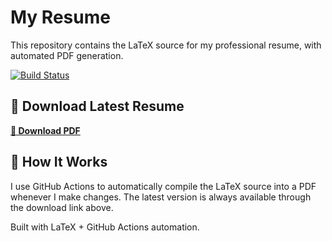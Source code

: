 # My Resume

This repository contains the LaTeX source for my professional resume, with automated PDF generation.

[![Build Status](https://github.com/beckettfrey/latex-resume/actions/workflows/build-resume.yml/badge.svg)](https://github.com/beckettfrey/latex-resume/actions/workflows/build-resume.yml)

## 📄 Download Latest Resume

**[📎 Download PDF](https://github.com/beckettfrey/latex-resume/releases/latest/download/resume.pdf)**

## 🔧 How It Works

I use GitHub Actions to automatically compile the LaTeX source into a PDF whenever I make changes. The latest version is always available through the download link above.

Built with LaTeX + GitHub Actions automation.